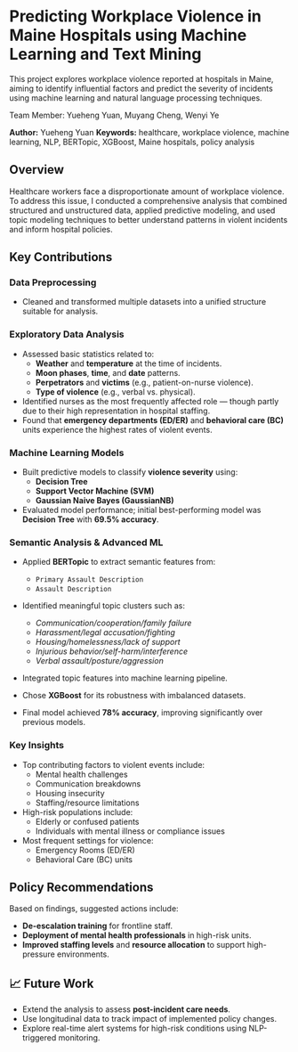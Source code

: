 # Predicting Workplace Violence in Maine Hospitals using Machine Learning and Text Mining

This project explores workplace violence reported at hospitals in Maine, aiming to identify influential factors and predict the severity of incidents using machine learning and natural language processing techniques.

Team Member: Yueheng Yuan, Muyang Cheng, Wenyi Ye

**Author:** Yueheng Yuan
**Keywords:** healthcare, workplace violence, machine learning, NLP, BERTopic, XGBoost, Maine hospitals, policy analysis

## Overview

Healthcare workers face a disproportionate amount of workplace violence. To address this issue, I conducted a comprehensive analysis that combined structured and unstructured data, applied predictive modeling, and used topic modeling techniques to better understand patterns in violent incidents and inform hospital policies.

## Key Contributions

### Data Preprocessing
- Cleaned and transformed multiple datasets into a unified structure suitable for analysis.

### Exploratory Data Analysis
- Assessed basic statistics related to:
  - **Weather** and **temperature** at the time of incidents.
  - **Moon phases**, **time**, and **date** patterns.
  - **Perpetrators** and **victims** (e.g., patient-on-nurse violence).
  - **Type of violence** (e.g., verbal vs. physical).
- Identified nurses as the most frequently affected role — though partly due to their high representation in hospital staffing.
- Found that **emergency departments (ED/ER)** and **behavioral care (BC)** units experience the highest rates of violent events.

### Machine Learning Models
- Built predictive models to classify **violence severity** using:
  - **Decision Tree**
  - **Support Vector Machine (SVM)**
  - **Gaussian Naive Bayes (GaussianNB)**
- Evaluated model performance; initial best-performing model was **Decision Tree** with **69.5% accuracy**.

### Semantic Analysis & Advanced ML
- Applied **BERTopic** to extract semantic features from:
  - `Primary Assault Description`
  - `Assault Description`
- Identified meaningful topic clusters such as:
  - *Communication/cooperation/family failure*
  - *Harassment/legal accusation/fighting*
  - *Housing/homelessness/lack of support*
  - *Injurious behavior/self-harm/interference*
  - *Verbal assault/posture/aggression*

- Integrated topic features into machine learning pipeline.
- Chose **XGBoost** for its robustness with imbalanced datasets.
- Final model achieved **78% accuracy**, improving significantly over previous models.

### Key Insights
- Top contributing factors to violent events include:
  - Mental health challenges
  - Communication breakdowns
  - Housing insecurity
  - Staffing/resource limitations
- High-risk populations include:
  - Elderly or confused patients
  - Individuals with mental illness or compliance issues
- Most frequent settings for violence:
  - Emergency Rooms (ED/ER)
  - Behavioral Care (BC) units

## Policy Recommendations
Based on findings, suggested actions include:
- **De-escalation training** for frontline staff.
- **Deployment of mental health professionals** in high-risk units.
- **Improved staffing levels** and **resource allocation** to support high-pressure environments.

## 📈 Future Work
- Extend the analysis to assess **post-incident care needs**.
- Use longitudinal data to track impact of implemented policy changes.
- Explore real-time alert systems for high-risk conditions using NLP-triggered monitoring.
